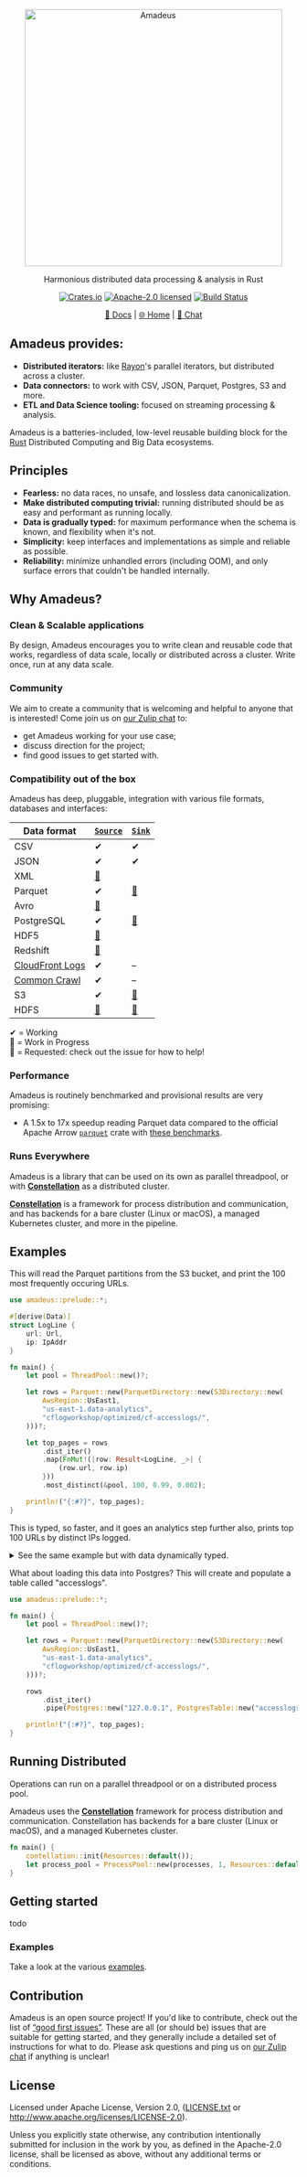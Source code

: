<p align="center">
    <img alt="Amadeus" src="https://raw.githubusercontent.com/constellation-rs/amadeus/master/logo.svg?sanitize=true" width="450" />
</p>

<p align="center">
    Harmonious distributed data processing & analysis in Rust
</p>

<p align="center">
    <a href="https://crates.io/crates/amadeus"><img src="https://img.shields.io/crates/v/amadeus.svg?maxAge=86400" alt="Crates.io" /></a>
    <a href="LICENSE.txt"><img src="https://img.shields.io/crates/l/amadeus.svg?maxAge=2592000" alt="Apache-2.0 licensed" /></a>
    <a href="https://dev.azure.com/alecmocatta/amadeus/_build/latest?branchName=master"><img src="https://dev.azure.com/alecmocatta/amadeus/_apis/build/status/tests?branchName=master" alt="Build Status" /></a>
</p>

<p align="center">
    <a href="https://docs.rs/amadeus/0.1.5">📖 Docs</a> | <a href="https://constellation.rs/amadeus">🌐 Home</a> | <a href="https://constellation.zulipchat.com/#narrow/stream/213231-amadeus">💬 Chat</a>
</p>

## Amadeus provides:

- **Distributed iterators:** like [Rayon](https://github.com/rayon-rs/rayon)'s parallel iterators, but distributed across a cluster.
- **Data connectors:** to work with CSV, JSON, Parquet, Postgres, S3 and more.
- **ETL and Data Science tooling:** focused on streaming processing & analysis.

Amadeus is a batteries-included, low-level reusable building block for the [Rust](https://www.rust-lang.org/) Distributed Computing and Big Data ecosystems.

## Principles

- **Fearless:** no data races, no unsafe, and lossless data canonicalization.
- **Make distributed computing trivial:** running distributed should be as easy and performant as running locally.
- **Data is gradually typed:** for maximum performance when the schema is known, and flexibility when it's not.
- **Simplicity:** keep interfaces and implementations as simple and reliable as possible.
- **Reliability:** minimize unhandled errors (including OOM), and only surface errors that couldn't be handled internally.

## Why Amadeus?

### Clean & Scalable applications

By design, Amadeus encourages you to write clean and reusable code that works, regardless of data scale, locally or distributed across a cluster. Write once, run at any data scale.

### Community

We aim to create a community that is welcoming and helpful to anyone that is interested! Come join us on [our Zulip chat](https://constellation.zulipchat.com/#narrow/stream/213231-amadeus) to:

 * get Amadeus working for your use case;
 * discuss direction for the project;
 * find good issues to get started with.

### Compatibility out of the box

Amadeus has deep, pluggable, integration with various file formats, databases and interfaces:

| Data format | [`Source`](https://docs.rs/amadeus/0.1.5/amadeus/trait.Source.html) | [`Sink`](https://docs.rs/amadeus/0.1.5/amadeus/trait.Sink.html) |
|---|---|---|
| CSV | ✔ | ✔ |
| JSON | ✔ | ✔ |
| XML | [👐](https://github.com/constellation-rs/amadeus/issues/15) |  |
| Parquet | ✔ | [🔨](https://github.com/constellation-rs/amadeus) |
| Avro | [🔨](https://github.com/constellation-rs/amadeus) |  |
| PostgreSQL | ✔ | [🔨](https://github.com/constellation-rs/amadeus) |
| HDF5 | [👐](https://github.com/constellation-rs/amadeus) |  |
| Redshift | [👐](https://github.com/constellation-rs/amadeus) |  |
| [CloudFront Logs](https://docs.aws.amazon.com/AmazonCloudFront/latest/DeveloperGuide/AccessLogs.html) | ✔ | – |
| [Common Crawl](http://commoncrawl.org/the-data/get-started/) | ✔ | – |
| S3 | ✔ | [🔨](https://github.com/constellation-rs/amadeus) |
| HDFS | [👐](https://github.com/constellation-rs/amadeus) | [👐](https://github.com/constellation-rs/amadeus) |

✔ = Working<br/>
🔨 = Work in Progress<br/>
👐 = Requested: check out the issue for how to help!

### Performance

Amadeus is routinely benchmarked and provisional results are very promising:

 * A 1.5x to 17x speedup reading Parquet data compared to the official Apache Arrow [`parquet`](https://crates.io/crates/parquet) crate with [these benchmarks](https://github.com/constellation-rs/amadeus/blob/3e96dbdfb77e8f874b6479c36ab4f344ff4781e4/amadeus-parquet/src/internal/file/reader.rs#L1100-L1184).

### Runs Everywhere

Amadeus is a library that can be used on its own as parallel threadpool, or with [**Constellation**](https://github.com/constellation-rs/constellation) as a distributed cluster.

[**Constellation**](https://github.com/constellation-rs/constellation) is a framework for process distribution and communication, and has backends for a bare cluster (Linux or macOS), a managed Kubernetes cluster, and more in the pipeline.

## Examples

This will read the Parquet partitions from the S3 bucket, and print the 100 most frequently occuring URLs.

```rust
use amadeus::prelude::*;

#[derive(Data)]
struct LogLine {
    url: Url,
    ip: IpAddr
}

fn main() {
    let pool = ThreadPool::new()?;

    let rows = Parquet::new(ParquetDirectory::new(S3Directory::new(
        AwsRegion::UsEast1,
        "us-east-1.data-analytics",
        "cflogworkshop/optimized/cf-accesslogs/",
    )))?;

    let top_pages = rows
        .dist_iter()
        .map(FnMut!(|row: Result<LogLine, _>| {
            (row.url, row.ip)
        }))
        .most_distinct(&pool, 100, 0.99, 0.002);

    println!("{:#?}", top_pages);
}
```

This is typed, so faster, and it goes an analytics step further also, prints top 100 URLs by distinct IPs logged.

<details>
<summary>See the same example but with data dynamically typed.</summary>

```rust
use amadeus::prelude::*;

fn main() {
    let pool = ThreadPool::new()?;

    let rows = Parquet::new(ParquetDirectory::new(S3Directory::new(
        AwsRegion::UsEast1,
        "us-east-1.data-analytics",
        "cflogworkshop/optimized/cf-accesslogs/",
    )))?;

    let top_pages = rows
        .dist_iter()
        .filter_map(FnMut!(|row: Result<Value, _>| {
            let row = row.ok()?.into_group().ok()?;
            row.get("url")?.into_url().ok()
        }))
        .most_frequent(&pool, 100, 0.99, 0.002);

    println!("{:#?}", top_pages);
}
```

</details>

What about loading this data into Postgres? This will create and populate a table called "accesslogs".

```rust
use amadeus::prelude::*;

fn main() {
    let pool = ThreadPool::new()?;

    let rows = Parquet::new(ParquetDirectory::new(S3Directory::new(
        AwsRegion::UsEast1,
        "us-east-1.data-analytics",
        "cflogworkshop/optimized/cf-accesslogs/",
    )))?;

    rows
        .dist_iter()
        .pipe(Postgres::new("127.0.0.1", PostgresTable::new("accesslogs")));

    println!("{:#?}", top_pages);
}
```

## Running Distributed

Operations can run on a parallel threadpool or on a distributed process pool.

Amadeus uses the [**Constellation**](https://github.com/constellation-rs/constellation) framework for process distribution and communication. Constellation has backends for a bare cluster (Linux or macOS), and a managed Kubernetes cluster.

```rust
fn main() {
    contellation::init(Resources::default());
    let process_pool = ProcessPool::new(processes, 1, Resources::default()).unwrap();
}
```

## Getting started

todo

### Examples

Take a look at the various [examples](examples).

## Contribution

Amadeus is an open source project! If you'd like to contribute, check out the list of [“good first issues”](https://github.com/constellation-rs/amadeus/contribute). These are all (or should be) issues that are suitable for getting started, and they generally include a detailed set of instructions for what to do. Please ask questions and ping us on [our Zulip chat](https://constellation.zulipchat.com/#narrow/stream/213231-amadeus) if anything is unclear!

## License
Licensed under Apache License, Version 2.0, ([LICENSE.txt](LICENSE.txt) or
http://www.apache.org/licenses/LICENSE-2.0).

Unless you explicitly state otherwise, any contribution intentionally submitted
for inclusion in the work by you, as defined in the Apache-2.0 license, shall be
licensed as above, without any additional terms or conditions.
